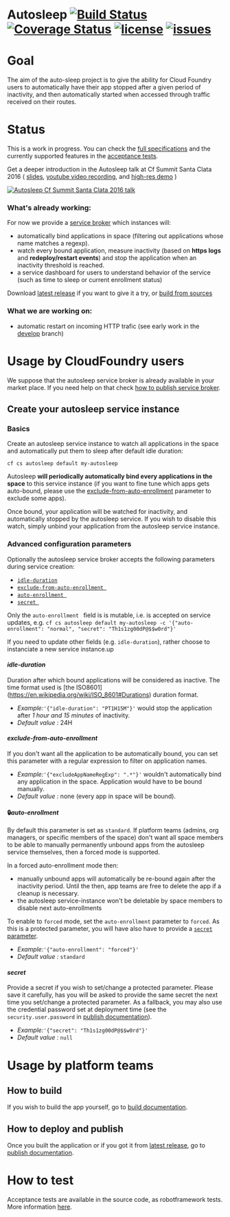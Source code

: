 # Autosleep [![Build Status](https://travis-ci.org/Orange-OpenSource/autosleep.svg?branch=develop)](https://travis-ci.org/Orange-OpenSource/autosleep) [![Coverage Status](https://coveralls.io/repos/github/Orange-OpenSource/autosleep/badge.svg?branch=develop)](https://coveralls.io/github/Orange-OpenSource/autosleep?branch=develop) [![license](https://img.shields.io/github/license/Orange-OpenSource/autosleep.svg)]() [![issues](https://img.shields.io/github/issues/Orange-OpenSource/autosleep.svg)]()

# Goal
The aim of the auto-sleep project is to give the ability for Cloud Foundry users to automatically have their app stopped after a given period of inactivity, and then automatically started when accessed through traffic received on their routes.

# Status
This is a work in progress. 
You can check the [full specifications](https://docs.google.com/document/d/1tMhIBX3tw7kPEOMCzKhUgmtmr26GVxyXwUTwMO71THI/) and the currently supported features in the [acceptance tests](doc/acceptance.md).

Get a deeper introduction in the Autosleep talk at Cf Summit Santa Clata 2016 ( [slides](http://fr.slideshare.net/gberche/autosleep-inactive-apps-get-automatically-put-to-sleep-and-restarted-on-incoming-traffic),  [youtube video recording](https://www.youtube.com/watch?v=fQQRGxqkM-4&index=29&list=PLhuMOCWn4P9gGrKEtCBKYpEl5BXGBCsQZ), and [high-res demo](https://drive.google.com/open?id=0B_RQz82RzSUndnd4TFJOODFkTU0) )

[![Autosleep Cf Summit Santa Clata 2016 talk](https://cloud.githubusercontent.com/assets/4748380/16609625/d3367eba-4355-11e6-9392-25e6958d59d8.png)](http://fr.slideshare.net/gberche/autosleep-inactive-apps-get-automatically-put-to-sleep-and-restarted-on-incoming-traffic)

### What's already working:
For now we provide a [service broker](https://docs.cloudfoundry.org/services/managing-service-brokers.html) which instances will:

* automatically bind applications in space (filtering out applications whose name matches a regexp).
* watch every bound application, measure inactivity (based on **https logs** and **redeploy/restart events**) and stop the application when an inactivity threshold is reached.
* a service dashboard for users to understand behavior of the service (such as time to sleep or current enrollment status)

Download [latest release](https://github.com/Orange-OpenSource/autosleep/releases/) if you want to give it a try, or [build from sources](/doc/build.md)

### What we are working on:
* automatic restart on incoming HTTP trafic (see early work in the [develop](https://github.com/Orange-OpenSource/autosleep/tree/develop) branch)

# Usage by CloudFoundry users

We suppose that the autosleep service broker is already available in your market place. If you need help on that check [how to publish service broker](doc/publish.md).


## Create your autosleep service instance

### Basics

Create an autosleep service instance to watch all applications in the space and automatically put them to sleep after default idle duration:

`
cf cs autosleep default my-autosleep
`

Autosleep **will periodically automatically bind every applications in the space** to this service instance (if you want to fine tune which apps gets auto-bound, please use the [exclude-from-auto-enrollment](#exclude-from-auto-enrollment) parameter to exclude some apps). 

Once bound, your application will be watched for inactivity, and automatically stopped by the autosleep service. If you wish to disable this watch, simply unbind your application from the autosleep service instance.

### Advanced configuration parameters

Optionally the autosleep service broker accepts the following parameters during service creation: 

- [`idle-duration`](#idle-duration)
- [`exclude-from-auto-enrollment `](#exclude-from-auto-enrollment)
- [`auto-enrollment `](#lockauto-enrollment)
- [`secret `](#secret)

<!--
- [`autosleep-despite-route-services-error`](#autosleep-despite-route-services-error)
-->

Only the `auto-enrollment ` field is is mutable, i.e. is accepted on service updates, e.g.
`
cf cs autosleep default my-autosleep -c '{"auto-enrollment": "normal", "secret": "Th1s1zg00dP@$$w0rd"}'
`

If you need to update other fields (e.g. `idle-duration`), rather choose to instanciate a new service instance.up

#### *idle-duration* 
Duration after which bound applications will be considered as inactive. The time format used is [the ISO8601] (https://en.wikipedia.org/wiki/ISO_8601#Durations) duration format.

- *Example:*`'{"idle-duration": "PT1H15M"}'`
 would stop the application after *1 hour and 15 minutes* of inactivity.
- *Default value :*  24H

#### *exclude-from-auto-enrollment* 
If you don't want all the application to be automatically bound, you can set this parameter with a regular expression to filter on application names.

- *Example:*`'{"excludeAppNameRegExp": ".*"}'`
 wouldn't automatically bind any application in the space. Application would have to be bound manually.
- *Default value :*  none (every app in space will be bound).


#### :lock:*auto-enrollment* 

By default this parameter is set as `standard`. If platform teams (admins, org managers, or specific members of the space) don't want all space members to be able to manually permanently unbound apps from the autosleep service themselves, then a forced mode is supported.

In a forced auto-enrollment mode then:

* manually unbound apps will automatically be re-bound again after the inactivity period. Until the then, app teams are free to delete the app if a cleanup is necessary.
* the autosleep service-instance won't be deletable by space members to disable next auto-enrollments

To enable to `forced` mode, set the `auto-enrollment` parameter to ``forced``. As this is a protected parameter, you will have also have to provide a [`secret` parameter](#secret).

- *Example:*`'{"auto-enrollment": "forced"}'`
- *Default value :* `standard`

#### *secret*

Provide a secret if you wish to set/change a protected parameter. Please save it carefully, has you will be asked to provide the same secret the next time you set/change a protected parameter. As a fallback, you may also use the credential password set at deployment time (see  the `security.user.password` in [publish documentation](doc/publish.md)).

- *Example:*`'{"secret": "Th1s1zg00dP@$$w0rd"}'`
- *Default value :* `null`


<!--
#### *autosleep-despite-route-services-error*

On some application, *cloudfoundry api* may refuse to bind *autosleep service instance* (exposing itself as a route service) to the application's routes (we need to do this operation to reroute all application flow to *autosleep* in order to restart the application if requested). Since we perform these binding operations **before** stopping application, if *api* refuse the operation, the application will never be stopped. 
By setting the value of this parameter to `true`, you skip the errors sent by *route binding* operations and put the application to sleep anyway. Be aware that the application will not be restarted automatically by the *autosleep* if requested.

* Example `'{"autosleep-despite-route-services-error" : true}'`
* *Default value*: `false`

-->



# Usage by platform teams

## How to build
If you wish to build the app yourself, go to [build documentation](doc/build.md).

## How to deploy and publish
Once you built the application or if you got it from [latest release](https://github.com/Orange-OpenSource/autosleep/releases/), go to [publish documentation](doc/publish.md).

# How to test
Acceptance tests are available in the source code, as robotframework tests. More information [here](doc/acceptance.md).
